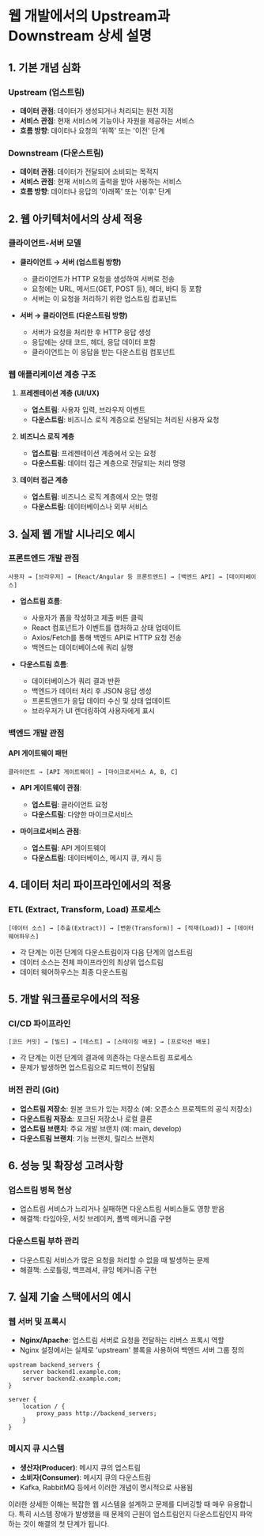 # 웹 개발에서의 Upstream과 Downstream 상세 설명

## 1. 기본 개념 심화

### Upstream (업스트림)
- **데이터 관점**: 데이터가 생성되거나 처리되는 원천 지점
- **서비스 관점**: 현재 서비스에 기능이나 자원을 제공하는 서비스
- **흐름 방향**: 데이터나 요청의 '위쪽' 또는 '이전' 단계

### Downstream (다운스트림)
- **데이터 관점**: 데이터가 전달되어 소비되는 목적지
- **서비스 관점**: 현재 서비스의 출력을 받아 사용하는 서비스
- **흐름 방향**: 데이터나 응답의 '아래쪽' 또는 '이후' 단계

## 2. 웹 아키텍처에서의 상세 적용

### 클라이언트-서버 모델
- **클라이언트 → 서버 (업스트림 방향)**
  - 클라이언트가 HTTP 요청을 생성하여 서버로 전송
  - 요청에는 URL, 메서드(GET, POST 등), 헤더, 바디 등 포함
  - 서버는 이 요청을 처리하기 위한 업스트림 컴포넌트

- **서버 → 클라이언트 (다운스트림 방향)**
  - 서버가 요청을 처리한 후 HTTP 응답 생성
  - 응답에는 상태 코드, 헤더, 응답 데이터 포함
  - 클라이언트는 이 응답을 받는 다운스트림 컴포넌트

### 웹 애플리케이션 계층 구조

1. **프레젠테이션 계층 (UI/UX)**
   - **업스트림**: 사용자 입력, 브라우저 이벤트
   - **다운스트림**: 비즈니스 로직 계층으로 전달되는 처리된 사용자 요청

2. **비즈니스 로직 계층**
   - **업스트림**: 프레젠테이션 계층에서 오는 요청
   - **다운스트림**: 데이터 접근 계층으로 전달되는 처리 명령

3. **데이터 접근 계층**
   - **업스트림**: 비즈니스 로직 계층에서 오는 명령
   - **다운스트림**: 데이터베이스나 외부 서비스

## 3. 실제 웹 개발 시나리오 예시

### 프론트엔드 개발 관점
```
사용자 → [브라우저] → [React/Angular 등 프론트엔드] → [백엔드 API] → [데이터베이스]
```

- **업스트림 흐름**: 
  - 사용자가 폼을 작성하고 제출 버튼 클릭
  - React 컴포넌트가 이벤트를 캡처하고 상태 업데이트
  - Axios/Fetch를 통해 백엔드 API로 HTTP 요청 전송
  - 백엔드는 데이터베이스에 쿼리 실행

- **다운스트림 흐름**:
  - 데이터베이스가 쿼리 결과 반환
  - 백엔드가 데이터 처리 후 JSON 응답 생성
  - 프론트엔드가 응답 데이터 수신 및 상태 업데이트
  - 브라우저가 UI 렌더링하여 사용자에게 표시

### 백엔드 개발 관점

#### API 게이트웨이 패턴
```
클라이언트 → [API 게이트웨이] → [마이크로서비스 A, B, C]
```

- **API 게이트웨이 관점**:
  - **업스트림**: 클라이언트 요청
  - **다운스트림**: 다양한 마이크로서비스

- **마이크로서비스 관점**:
  - **업스트림**: API 게이트웨이
  - **다운스트림**: 데이터베이스, 메시지 큐, 캐시 등

## 4. 데이터 처리 파이프라인에서의 적용

### ETL (Extract, Transform, Load) 프로세스
```
[데이터 소스] → [추출(Extract)] → [변환(Transform)] → [적재(Load)] → [데이터 웨어하우스]
```

- 각 단계는 이전 단계의 다운스트림이자 다음 단계의 업스트림
- 데이터 소스는 전체 파이프라인의 최상위 업스트림
- 데이터 웨어하우스는 최종 다운스트림

## 5. 개발 워크플로우에서의 적용

### CI/CD 파이프라인
```
[코드 커밋] → [빌드] → [테스트] → [스테이징 배포] → [프로덕션 배포]
```

- 각 단계는 이전 단계의 결과에 의존하는 다운스트림 프로세스
- 문제가 발생하면 업스트림으로 피드백이 전달됨

### 버전 관리 (Git)
- **업스트림 저장소**: 원본 코드가 있는 저장소 (예: 오픈소스 프로젝트의 공식 저장소)
- **다운스트림 저장소**: 포크된 저장소나 로컬 클론
- **업스트림 브랜치**: 주요 개발 브랜치 (예: main, develop)
- **다운스트림 브랜치**: 기능 브랜치, 릴리스 브랜치

## 6. 성능 및 확장성 고려사항

### 업스트림 병목 현상
- 업스트림 서비스가 느리거나 실패하면 다운스트림 서비스들도 영향 받음
- 해결책: 타임아웃, 서킷 브레이커, 폴백 메커니즘 구현

### 다운스트림 부하 관리
- 다운스트림 서비스가 많은 요청을 처리할 수 없을 때 발생하는 문제
- 해결책: 스로틀링, 백프레셔, 큐잉 메커니즘 구현

## 7. 실제 기술 스택에서의 예시

### 웹 서버 및 프록시
- **Nginx/Apache**: 업스트림 서버로 요청을 전달하는 리버스 프록시 역할
- Nginx 설정에서는 실제로 'upstream' 블록을 사용하여 백엔드 서버 그룹 정의

```nginx
upstream backend_servers {
    server backend1.example.com;
    server backend2.example.com;
}

server {
    location / {
        proxy_pass http://backend_servers;
    }
}
```

### 메시지 큐 시스템
- **생산자(Producer)**: 메시지 큐의 업스트림
- **소비자(Consumer)**: 메시지 큐의 다운스트림
- Kafka, RabbitMQ 등에서 이러한 개념이 명시적으로 사용됨

이러한 상세한 이해는 복잡한 웹 시스템을 설계하고 문제를 디버깅할 때 매우 유용합니다. 특히 시스템 장애가 발생했을 때 문제의 근원이 업스트림인지 다운스트림인지 파악하는 것이 해결의 첫 단계가 됩니다.
